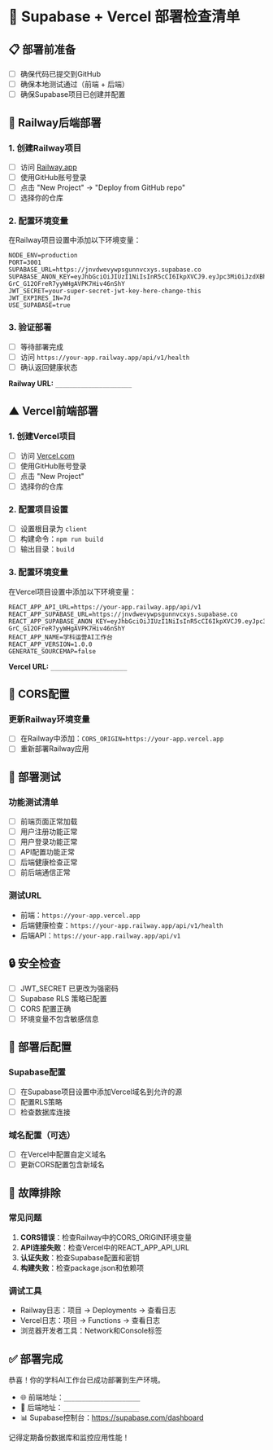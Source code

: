 # 🚀 Supabase + Vercel 部署检查清单

## 📋 部署前准备

- [ ] 确保代码已提交到GitHub
- [ ] 确保本地测试通过（前端 + 后端）
- [ ] 确保Supabase项目已创建并配置

## 🚂 Railway后端部署

### 1. 创建Railway项目
- [ ] 访问 [Railway.app](https://railway.app)
- [ ] 使用GitHub账号登录
- [ ] 点击 "New Project" → "Deploy from GitHub repo"
- [ ] 选择你的仓库

### 2. 配置环境变量
在Railway项目设置中添加以下环境变量：

```
NODE_ENV=production
PORT=3001
SUPABASE_URL=https://jnvdwevywpsgunnvcxys.supabase.co
SUPABASE_ANON_KEY=eyJhbGciOiJIUzI1NiIsInR5cCI6IkpXVCJ9.eyJpc3MiOiJzdXBhYmFzZSIsInJlZiI6ImpudmR3ZXZ5d3BzZ3VubnZjeHlzIiwicm9sZSI6ImFub24iLCJpYXQiOjE3NjAzNzE1MTQsImV4cCI6MjA3NTk0NzUxNH0.HQUxA5cRhc-GrC_G12OFreR7yyWHgAVPK7Hiv46nShY
JWT_SECRET=your-super-secret-jwt-key-here-change-this
JWT_EXPIRES_IN=7d
USE_SUPABASE=true
```

### 3. 验证部署
- [ ] 等待部署完成
- [ ] 访问 `https://your-app.railway.app/api/v1/health`
- [ ] 确认返回健康状态

**Railway URL:** `_____________________`

## ▲ Vercel前端部署

### 1. 创建Vercel项目
- [ ] 访问 [Vercel.com](https://vercel.com)
- [ ] 使用GitHub账号登录
- [ ] 点击 "New Project"
- [ ] 选择你的仓库

### 2. 配置项目设置
- [ ] 设置根目录为 `client`
- [ ] 构建命令：`npm run build`
- [ ] 输出目录：`build`

### 3. 配置环境变量
在Vercel项目设置中添加以下环境变量：

```
REACT_APP_API_URL=https://your-app.railway.app/api/v1
REACT_APP_SUPABASE_URL=https://jnvdwevywpsgunnvcxys.supabase.co
REACT_APP_SUPABASE_ANON_KEY=eyJhbGciOiJIUzI1NiIsInR5cCI6IkpXVCJ9.eyJpc3MiOiJzdXBhYmFzZSIsInJlZiI6ImpudmR3ZXZ5d3BzZ3VubnZjeHlzIiwicm9sZSI6ImFub24iLCJpYXQiOjE3NjAzNzE1MTQsImV4cCI6MjA3NTk0NzUxNH0.HQUxA5cRhc-GrC_G12OFreR7yyWHgAVPK7Hiv46nShY
REACT_APP_NAME=学科运营AI工作台
REACT_APP_VERSION=1.0.0
GENERATE_SOURCEMAP=false
```

**Vercel URL:** `_____________________`

## 🔧 CORS配置

### 更新Railway环境变量
- [ ] 在Railway中添加：`CORS_ORIGIN=https://your-app.vercel.app`
- [ ] 重新部署Railway应用

## 🧪 部署测试

### 功能测试清单
- [ ] 前端页面正常加载
- [ ] 用户注册功能正常
- [ ] 用户登录功能正常
- [ ] API配置功能正常
- [ ] 后端健康检查正常
- [ ] 前后端通信正常

### 测试URL
- 前端：`https://your-app.vercel.app`
- 后端健康检查：`https://your-app.railway.app/api/v1/health`
- 后端API：`https://your-app.railway.app/api/v1`

## 🔒 安全检查

- [ ] JWT_SECRET 已更改为强密码
- [ ] Supabase RLS 策略已配置
- [ ] CORS 配置正确
- [ ] 环境变量不包含敏感信息

## 📝 部署后配置

### Supabase配置
- [ ] 在Supabase项目设置中添加Vercel域名到允许的源
- [ ] 配置RLS策略
- [ ] 检查数据库连接

### 域名配置（可选）
- [ ] 在Vercel中配置自定义域名
- [ ] 更新CORS配置包含新域名

## 🚨 故障排除

### 常见问题
1. **CORS错误**：检查Railway中的CORS_ORIGIN环境变量
2. **API连接失败**：检查Vercel中的REACT_APP_API_URL
3. **认证失败**：检查Supabase配置和密钥
4. **构建失败**：检查package.json和依赖项

### 调试工具
- Railway日志：项目 → Deployments → 查看日志
- Vercel日志：项目 → Functions → 查看日志
- 浏览器开发者工具：Network和Console标签

## ✅ 部署完成

恭喜！你的学科AI工作台已成功部署到生产环境。

- 🌐 前端地址：`_____________________`
- 🚂 后端地址：`_____________________`
- 📊 Supabase控制台：https://supabase.com/dashboard

记得定期备份数据库和监控应用性能！